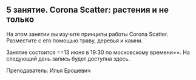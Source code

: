 ## 5 занятие. Corona Scatter: растения и не только

На этом занятии вы изучите принципы работы Corona Scatter. Разместите с его помощью траву, деревья и камни.

Занятие состоится ==13 июня в 19:30 по московскому времени==. На следующий день запись будет доступна здесь. 

Преподаватель: Илья Ерошевич